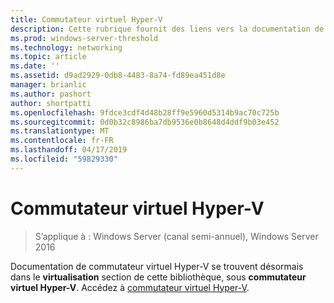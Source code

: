 ```yaml
---
title: Commutateur virtuel Hyper-V
description: Cette rubrique fournit des liens vers la documentation de commutateur virtuel Hyper-V pour Windows Server 2016.
ms.prod: windows-server-threshold
ms.technology: networking
ms.topic: article
ms.date: ''
ms.assetid: d9ad2929-0db8-4483-8a74-fd89ea451d8e
manager: brianlic
ms.author: pashort
author: shortpatti
ms.openlocfilehash: 9fdce3cdf4d48b28ff9e5960d5314b9ac70c725b
ms.sourcegitcommit: 0d0b32c8986ba7db9536e0b8648d4ddf9b03e452
ms.translationtype: MT
ms.contentlocale: fr-FR
ms.lasthandoff: 04/17/2019
ms.locfileid: "59829330"
---
```

# <a name="hyper-v-virtual-switch"></a>Commutateur virtuel Hyper-V

>S’applique à : Windows Server (canal semi-annuel), Windows Server 2016

Documentation de commutateur virtuel Hyper-V se trouvent désormais dans le **virtualisation** section de cette bibliothèque, sous **commutateur virtuel Hyper-V**. Accédez à [commutateur virtuel Hyper-V](https://docs.microsoft.com/windows-server/virtualization/hyper-v-virtual-switch/hyper-v-virtual-switch).